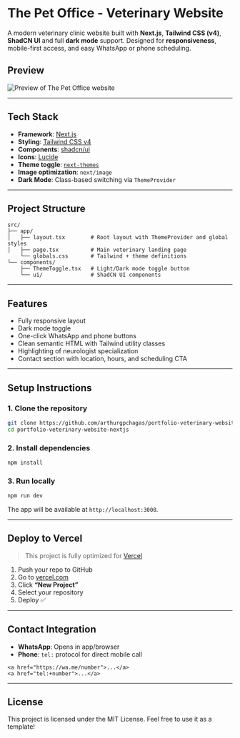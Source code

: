 # The Pet Office - Veterinary Website

A modern veterinary clinic website built with **Next.js**, **Tailwind CSS (v4)**, **ShadCN UI** and full **dark mode** support. Designed for **responsiveness**, mobile-first access, and easy WhatsApp or phone scheduling.

## Preview

![Preview of The Pet Office website](https://portfolio-veterinary-website-nextjs.vercel.app/)

---

## Tech Stack

- **Framework**: [Next.js](https://nextjs.org)
- **Styling**: [Tailwind CSS v4](https://tailwindcss.com)
- **Components**: [shadcn/ui](https://ui.shadcn.dev)
- **Icons**: [Lucide](https://lucide.dev)
- **Theme toggle**: [`next-themes`](https://github.com/pacocoursey/next-themes)
- **Image optimization**: `next/image`
- **Dark Mode**: Class-based switching via `ThemeProvider`

---

## Project Structure

```
src/
├── app/
│   ├── layout.tsx        # Root layout with ThemeProvider and global styles
│   ├── page.tsx          # Main veterinary landing page
    └── globals.css       # Tailwind + theme definitions
└── components/
    ├── ThemeToggle.tsx   # Light/Dark mode toggle button
    └── ui/               # ShadCN UI components

```
---

## Features

- Fully responsive layout
- Dark mode toggle
- One-click WhatsApp and phone buttons
- Clean semantic HTML with Tailwind utility classes
- Highlighting of neurologist specialization
- Contact section with location, hours, and scheduling CTA
---

## Setup Instructions

### 1. Clone the repository

```bash
git clone https://github.com/arthurgpchagas/portfolio-veterinary-website-nextjs.git
cd portfolio-veterinary-website-nextjs
```

### 2. Install dependencies

```bash
npm install
```

### 3. Run locally

```bash
npm run dev
```

The app will be available at `http://localhost:3000`.

---

## Deploy to Vercel

> This project is fully optimized for [Vercel](https://vercel.com)

1. Push your repo to GitHub
2. Go to [vercel.com](https://vercel.com)
3. Click **“New Project”**
4. Select your repository
5. Deploy ✅

---

## Contact Integration

- **WhatsApp**: Opens in app/browser
- **Phone**: `tel:` protocol for direct mobile call

```tsx
<a href="https://wa.me/number">...</a>
<a href="tel:+number">...</a>
```
---

## License

This project is licensed under the MIT License. Feel free to use it as a template!